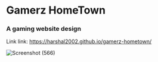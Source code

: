 <h1>Gamerz HomeTown</h1>
<h3>A gaming website design</h3>

Link link: https://harshal2002.github.io/gamerz-hometown/

![Screenshot (566)](https://github.com/harshal2002/gamerz-hometown/assets/76609079/66ddbcdd-f9e1-43a6-9123-4035048cd3f0)
